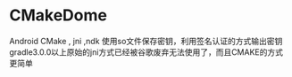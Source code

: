 # CMakeDome
Android CMake , jni ,ndk 使用so文件保存密钥，利用签名认证的方式输出密钥
gradle3.0.0以上原始的jni方式已经被谷歌废弃无法使用了，而且CMAKE的方式更简单
